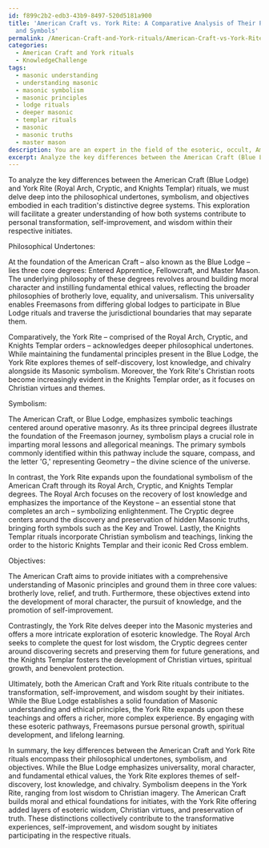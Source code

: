 ```yaml
---
id: f899c2b2-edb3-43b9-8497-520d5181a900
title: 'American Craft vs. York Rite: A Comparative Analysis of Their Philosophies
  and Symbols'
permalink: /American-Craft-and-York-rituals/American-Craft-vs-York-Rite-A-Comparative-Analysis-of-Their-Philosophies-and-Symbols/
categories:
  - American Craft and York rituals
  - KnowledgeChallenge
tags:
  - masonic understanding
  - understanding masonic
  - masonic symbolism
  - masonic principles
  - lodge rituals
  - deeper masonic
  - templar rituals
  - masonic
  - masonic truths
  - master mason
description: You are an expert in the field of the esoteric, occult, American Craft and York rituals and Education. You are a writer of tests, challenges, books and deep knowledge on American Craft and York rituals for initiates and students to gain deep insights and understanding from. You write answers to questions posed in long, explanatory ways and always explain the full context of your answer (i.e., related concepts, formulas, examples, or history), as well as the step-by-step thinking process you take to answer the challenges. Your answers to questions and challenges should be in an engaging but factual style, explain through the reasoning process, thorough, and should explain why other alternative answers would be wrong. Summarize the key themes, ideas, and conclusions at the end.
excerpt: Analyze the key differences between the American Craft (Blue Lodge) and York Rite (Royal Arch, Cryptic, and Knights Templar) rituals regarding the philosophical undertones, symbolism, and objectives within their respective degrees. How do these distinctions ultimately contribute to the transformation, self-improvement, and wisdom sought by the initiates partaking in these esoteric pathways?
---
```

To analyze the key differences between the American Craft (Blue Lodge) and York Rite (Royal Arch, Cryptic, and Knights Templar) rituals, we must delve deep into the philosophical undertones, symbolism, and objectives embodied in each tradition's distinctive degree systems. This exploration will facilitate a greater understanding of how both systems contribute to personal transformation, self-improvement, and wisdom within their respective initiates.

Philosophical Undertones:

At the foundation of the American Craft – also known as the Blue Lodge – lies three core degrees: Entered Apprentice, Fellowcraft, and Master Mason. The underlying philosophy of these degrees revolves around building moral character and instilling fundamental ethical values, reflecting the broader philosophies of brotherly love, equality, and universalism. This universality enables Freemasons from differing global lodges to participate in Blue Lodge rituals and traverse the jurisdictional boundaries that may separate them.

Comparatively, the York Rite – comprised of the Royal Arch, Cryptic, and Knights Templar orders – acknowledges deeper philosophical undertones. While maintaining the fundamental principles present in the Blue Lodge, the York Rite explores themes of self-discovery, lost knowledge, and chivalry alongside its Masonic symbolism. Moreover, the York Rite's Christian roots become increasingly evident in the Knights Templar order, as it focuses on Christian virtues and themes.

Symbolism:

The American Craft, or Blue Lodge, emphasizes symbolic teachings centered around operative masonry. As its three principal degrees illustrate the foundation of the Freemason journey, symbolism plays a crucial role in imparting moral lessons and allegorical meanings. The primary symbols commonly identified within this pathway include the square, compass, and the letter 'G,' representing Geometry – the divine science of the universe.

In contrast, the York Rite expands upon the foundational symbolism of the American Craft through its Royal Arch, Cryptic, and Knights Templar degrees. The Royal Arch focuses on the recovery of lost knowledge and emphasizes the importance of the Keystone – an essential stone that completes an arch – symbolizing enlightenment. The Cryptic degree centers around the discovery and preservation of hidden Masonic truths, bringing forth symbols such as the Key and Trowel. Lastly, the Knights Templar rituals incorporate Christian symbolism and teachings, linking the order to the historic Knights Templar and their iconic Red Cross emblem.

Objectives:

The American Craft aims to provide initiates with a comprehensive understanding of Masonic principles and ground them in three core values: brotherly love, relief, and truth. Furthermore, these objectives extend into the development of moral character, the pursuit of knowledge, and the promotion of self-improvement.

Contrastingly, the York Rite delves deeper into the Masonic mysteries and offers a more intricate exploration of esoteric knowledge. The Royal Arch seeks to complete the quest for lost wisdom, the Cryptic degrees center around discovering secrets and preserving them for future generations, and the Knights Templar fosters the development of Christian virtues, spiritual growth, and benevolent protection.

Ultimately, both the American Craft and York Rite rituals contribute to the transformation, self-improvement, and wisdom sought by their initiates. While the Blue Lodge establishes a solid foundation of Masonic understanding and ethical principles, the York Rite expands upon these teachings and offers a richer, more complex experience. By engaging with these esoteric pathways, Freemasons pursue personal growth, spiritual development, and lifelong learning.

In summary, the key differences between the American Craft and York Rite rituals encompass their philosophical undertones, symbolism, and objectives. While the Blue Lodge emphasizes universality, moral character, and fundamental ethical values, the York Rite explores themes of self-discovery, lost knowledge, and chivalry. Symbolism deepens in the York Rite, ranging from lost wisdom to Christian imagery. The American Craft builds moral and ethical foundations for initiates, with the York Rite offering added layers of esoteric wisdom, Christian virtues, and preservation of truth. These distinctions collectively contribute to the transformative experiences, self-improvement, and wisdom sought by initiates participating in the respective rituals.
